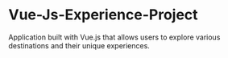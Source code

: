 # Vue-Js-Experience-Project
Application built with Vue.js that allows users to explore various destinations and their unique experiences.
